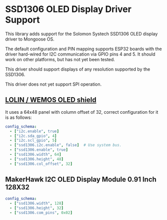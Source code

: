 # SSD1306 OLED Display Driver Support

This library adds support for the Solomon Systech SSD1306 OLED display driver to Mongoose OS.

The default configuration and PIN mapping supports ESP32 boards with the driver hard-wired for I2C communication via GPIO pins 4 and 5. It should work on other platforms, but has not yet been tested.

This driver should support displays of any resolution supported by the SSD1306.

This driver does not yet support SPI operation.

## [LOLIN / WEMOS OLED shield](https://wiki.wemos.cc/products:d1_mini_shields:oled_shield)

It uses a 64x48 panel with column offset of 32, correct configuration for it is as follows:

```yaml
config_schema:
  - ["i2c.enable", true]
  - ["i2c.sda_gpio", 4]
  - ["i2c.scl_gpio", 5]
  - ["ssd1306.i2c.enable", false]  # Use system bus.
  - ["ssd1306.enable", true]
  - ["ssd1306.width", 64]
  - ["ssd1306.height", 48]
  - ["ssd1306.col_offset", 32]
```

## MakerHawk I2C OLED Display Module 0.91 Inch 128X32

```yaml
config_schema:
  - ["ssd1306.width", 128]
  - ["ssd1306.height", 32]
  - ["ssd1306.com_pins", 0x02]
```

